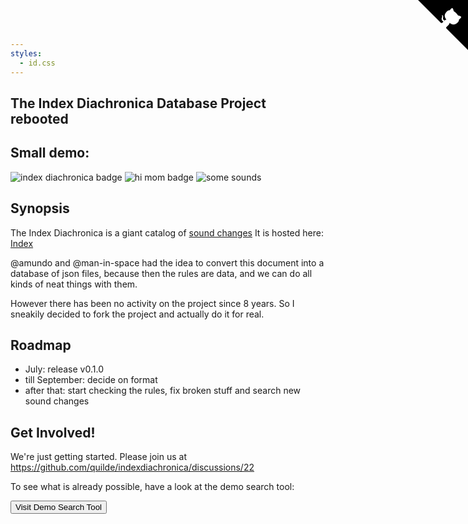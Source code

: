 ```yaml
---
styles: 
  - id.css
---
```


<div id="myheader"></div>
<a href="https://github.com/quilde/indexdiachronica" class="github-corner" aria-label="View source on GitHub"><svg width="80" height="80" viewBox="0 0 250 250" style="fill:var(--highlight-dark); color:#fff; position: absolute; top: 0; border: 0; right: 0;" aria-hidden="true"><path d="M0,0 L115,115 L130,115 L142,142 L250,250 L250,0 Z"></path><path d="M128.3,109.0 C113.8,99.7 119.0,89.6 119.0,89.6 C122.0,82.7 120.5,78.6 120.5,78.6 C119.2,72.0 123.4,76.3 123.4,76.3 C127.3,80.9 125.5,87.3 125.5,87.3 C122.9,97.6 130.6,101.9 134.4,103.2" fill="currentColor" style="transform-origin: 130px 106px;" class="octo-arm"></path><path d="M115.0,115.0 C114.9,115.1 118.7,116.5 119.8,115.4 L133.7,101.6 C136.9,99.2 139.9,98.4 142.2,98.6 C133.8,88.0 127.5,74.4 143.8,58.0 C148.5,53.4 154.0,51.2 159.7,51.0 C160.3,49.4 163.2,43.6 171.4,40.1 C171.4,40.1 176.1,42.5 178.8,56.2 C183.1,58.6 187.2,61.8 190.9,65.4 C194.5,69.0 197.7,73.2 200.1,77.6 C213.8,80.2 216.3,84.9 216.3,84.9 C212.7,93.1 206.9,96.0 205.4,96.6 C205.1,102.4 203.0,107.8 198.3,112.5 C181.9,128.9 168.3,122.5 157.7,114.1 C157.9,116.9 156.7,120.9 152.7,124.9 L141.0,136.5 C139.8,137.7 141.6,141.9 141.8,141.8 Z" fill="currentColor" class="octo-body"></path></svg></a><style>.github-corner:hover .octo-arm{animation:octocat-wave 560ms ease-in-out}@keyframes octocat-wave{0%,100%{transform:rotate(0)}20%,60%{transform:rotate(-25deg)}40%,80%{transform:rotate(10deg)}}@media (max-width:500px){.github-corner:hover .octo-arm{animation:none}.github-corner .octo-arm{animation:octocat-wave 560ms ease-in-out}}</style>


<section id ="hero">
            <div>
                <h1>
                    The <span class="nooutline">Index <span class="oldstyle">Diachronica</span></span> Database Project rebooted
                </h1>
            </div>
            <div id = "demo">
                <h2>Small demo:</h2>
            </div> 
</section>      

<article class="article_content">

![index diachronica badge](https://img.shields.io/badge/dynamic/json?url=https%3A%2F%2Fquilde.github.io%2Findexdiachronica%2Findex_json%2Fafroasiatic.json&query=%24.change_sets%5B%3A1%5D.to&logo=json&logoColor=8495f9&label=Index%20Diachronica%20lang%3A
)
![hi mom badge](https://img.shields.io/badge/hi-mom-blue)
![some sounds](https://img.shields.io/badge/dynamic/json?url=https%3A%2F%2Fquilde.github.io%2Findexdiachronica%2Findex_json%2Fafroasiatic.json&query=%24.change_sets%5B%3A1%5D.changes%5B%3A1%5D.before&logo=json&logoColor=8495f9&label=some%20sounds%20from%20Index%20Diachronica%3A
)

## Synopsis

The Index Diachronica is a giant catalog of [sound changes](https://en.wikipedia.org/wiki/Sound_change) 
It is hosted here: [Index](https://chridd.nfshost.com/diachronica/) 

@amundo and @man-in-space had the idea to convert this document into a database of json files, because then the rules are data, and we can do all kinds of neat things with them. 

However there has been no activity on the project since 8 years. So I sneakily decided to fork the project and actually do it for real.

## Roadmap
- July: release v0.1.0 
- till September: decide on format 
- after that: start checking the rules, fix broken stuff and search new sound changes
 
## Get Involved!
We're just getting started. Please join us at https://github.com/quilde/indexdiachronica/discussions/22

To see what is already possible, have a look at the demo search tool:

<a href="../../indexdiachronica/index.html">
    <button type="button" >Visit Demo Search Tool</button> 
</a>

</article>

<script type="module">
    import { reactive, html, watch} from 'https://esm.sh/@arrow-js/core';

    const i = (text) => {
        return html`
            <i>${text}</i>
        `
    }
    
    const badge = () => {
        return html`
            <img src="https://img.shields.io/badge/dynamic/json?url=https%3A%2F%2Fquilde.github.io%2Findexdiachronica%2Findex_json%2Fafroasiatic.json&query=%24.change_sets%5B%3A1%5D.to&style=flat-square&logo=json&logoColor=8495f9&label=Index%20Diachronica%20lang%3A">
        `
    }
        
    const response = await fetch("https://quilde.github.io/indexdiachronica/index_json/afroasiatic.json");
    const afroasiatic = await response.json();
    const app = document.getElementById('demo');
    const data = reactive({
        value: 'a'
    });
    data.$on('value', (value) => {
        
        console.log(`data.value changed to ${value}`)
    })
    const template = html
        `
        ${demo()}
        
        `
    
    
    template(app);
    
    function demo() {
        return html`
        
        <input type="text" id="searchbar" @change="${e => { data.value = e.target.value; demo()}}" value="a">
        <i>try changing the input text to "i" or "q" or "j" and hit enter</i>
        <div>
            <code>
            ${() => render_changeset(afroasiatic.change_sets[25].changes, data.value )}
            </code>
        </div>
        
        `
    }

    function render_changeset(items, search) {
      return html` 
      <div class="rules">
    <div class="dropdown-list" >
      ${() =>
          items.filter(
                    (item) => item.before.includes(search) || item.after.includes(search) ? true : false
                  ).map(
            (item) =>
              html` <div class="rule">
              ${ `<span>${item.before}</span> <span class="hljs-keyword">></span> ${item.after} ${item.env ? '<span class="hljs-keyword">/ </span>' + item.env : ''}` }
              <div>${() =>
                  item.notes.map(
                    (item) =>
                      html` <i>
                      ${item}
                     </i>`
                  )
                }</div>
            </div>`
          )}
    </div>
  </div>`
    }
    
</script>